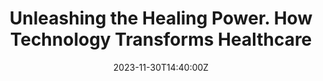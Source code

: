 ---
title: Unleashing the Healing Power. How Technology Transforms Healthcare

event: Digital Potential in Improving Health Services, Deutsche Campus, Heimerer College

location: Pristina, Kosovo

summary: Explore the transformative synergy of technology and healthcare, from the rise of AI in diagnostics to personalized treatment plans, envisioning a future where collective brilliance reshapes well-being on a global scale.

# Talk start and end times.
#   End time can optionally be hidden by prefixing the line with `#`.
date: '2023-11-30T14:40:00Z'
date_end: '2023-11-30T14:50:00Z'
all_day: false

authors: [Bardh Prenkaj]
tags: [technology, healthcare]

# Is this a featured talk? (true/false)
featured: false

links:
   - icon: linkedin
     icon_pack: fab
     name: Follow
     url: https://www.linkedin.com/in/prenkaj-bardh/
url_code: ''
url_pdf: '../../../uploads/speeches/heimerer_30_11_2023_speech.pdf'
url_slides: 'https://www.canva.com/design/DAF1oH0Ji6k/z2X2KAGA3w88zeDXPxpajA/view'
url_video: ''
# Markdown Slides (optional).
#   Associate this talk with Markdown slides.
#   Simply enter your slide deck's filename without extension.
#   E.g. `slides = "example-slides"` references `content/slides/example-slides.md`.
#   Otherwise, set `slides = ""`.
#slides: example

# Projects (optional).
#   Associate this post with one or more of your projects.
#   Simply enter your project's folder or file name without extension.
#   E.g. `projects = ["internal-project"]` references `content/project/deep-learning/index.md`.
#   Otherwise, set `projects = []`.
#projects:
#  - example
---